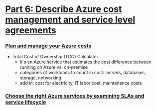 # [Part 6: Describe Azure cost management and service level agreements](https://docs.microsoft.com/en-us/learn/paths/az-900-describe-azure-cost-management-service-level-agreements/)

### [Plan and manage your Azure costs](https://docs.microsoft.com/en-us/learn/modules/plan-manage-azure-costs/?ns-enrollment-type=LearningPath&ns-enrollment-id=learn.az-900-describe-azure-cost-management-service-level-agreements)
- Total Cost of Ownership (TCO) Calculator
  - it's an Azure service that estimates the cost difference between running on Azure vs. on-premise
  - categories of workloads to count in cost: servers, databases, storage, networking
  - add in: cost for electricity, IT labor cost, maintenance costs

### [Choose the right Azure services by examining SLAs and service lifecycle](https://docs.microsoft.com/en-us/learn/modules/choose-azure-services-sla-lifecycle/?ns-enrollment-type=LearningPath&ns-enrollment-id=learn.az-900-describe-azure-cost-management-service-level-agreements)
